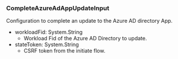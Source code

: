 ### CompleteAzureAdAppUpdateInput
Configuration to complete an update to the Azure AD directory App.

- workloadFid: System.String
  - Workload Fid of the Azure AD Directory to update.
- stateToken: System.String
  - CSRF token from the initiate flow.
